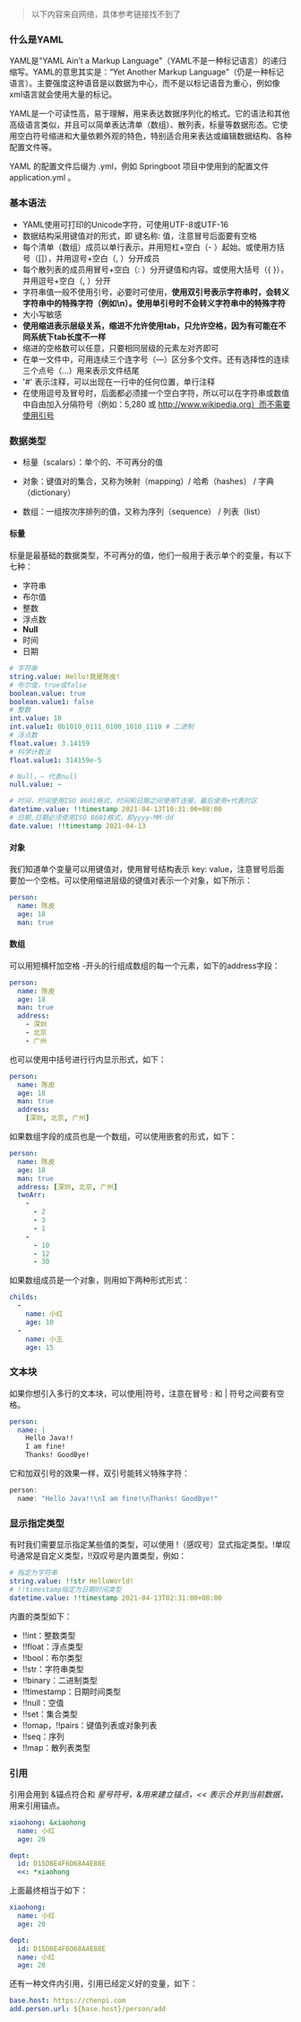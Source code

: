 > 以下内容来自网络，具体参考链接找不到了

### 什么是YAML

YAML是"YAML Ain’t a Markup Language"（YAML不是一种标记语言）的递归缩写。YAML的意思其实是：“Yet Another Markup Language”（仍是一种标记语言）。主要强度这种语音是以数据为中心，而不是以标记语音为重心，例如像 xml语言就会使用大量的标记。

YAML是一个可读性高，易于理解，用来表达数据序列化的格式。它的语法和其他高级语言类似，并且可以简单表达清单（数组）、散列表，标量等数据形态。它使用空白符号缩进和大量依赖外观的特色，特别适合用来表达或编辑数据结构、各种配置文件等。

YAML 的配置文件后缀为 .yml，例如 Springboot 项目中使用到的配置文件 application.yml 。



### 基本语法

- YAML使用可打印的Unicode字符，可使用UTF-8或UTF-16
- 数据结构采用键值对的形式，即 键名称: 值，注意冒号后面要有空格
- 每个清单（数组）成员以单行表示，并用短杠+空白（- ）起始。或使用方括号（[]），并用逗号+空白（, ）分开成员
- 每个散列表的成员用冒号+空白（: ）分开键值和内容。或使用大括号（{ }），并用逗号+空白（, ）分开
- 字符串值一般不使用引号，必要时可使用，**使用双引号表示字符串时，会转义字符串中的特殊字符（例如\n）。使用单引号时不会转义字符串中的特殊字符**
- 大小写敏感
- **使用缩进表示层级关系，缩进不允许使用tab，只允许空格，因为有可能在不同系统下tab长度不一样**
- 缩进的空格数可以任意，只要相同层级的元素左对齐即可
- 在单一文件中，可用连续三个连字号（—）区分多个文件。还有选择性的连续三个点号（…）用来表示文件结尾
- '#' 表示注释，可以出现在一行中的任何位置，单行注释
- 在使用逗号及冒号时，后面都必须接一个空白字符，所以可以在字符串或数值中自由加入分隔符号（例如：5,280 或 http://www.wikipedia.org）而不需要使用引号



### 数据类型

- 标量（scalars）：单个的、不可再分的值

- 对象：键值对的集合，又称为映射（mapping）/ 哈希（hashes） / 字典（dictionary）

- 数组：一组按次序排列的值，又称为序列（sequence） / 列表（list）

    

#### 标量

标量是最基础的数据类型，不可再分的值，他们一般用于表示单个的变量，有以下七种：

- 字符串
- 布尔值
- 整数
- 浮点数
- **Null**
- 时间
- 日期

```yml
# 字符串
string.value: Hello!我是陈皮!
# 布尔值，true或false
boolean.value: true
boolean.value1: false
# 整数
int.value: 10
int.value1: 0b1010_0111_0100_1010_1110 # 二进制
# 浮点数
float.value: 3.14159
# 科学计数法
float.value1: 314159e-5 

# Null，~ 代表null
null.value: ~

# 时间，时间使用ISO 8601格式，时间和日期之间使用T连接，最后使用+代表时区
datetime.value: !!timestamp 2021-04-13T10:31:00+08:00
# 日期,日期必须使用ISO 8601格式，即yyyy-MM-dd
date.value: !!timestamp 2021-04-13
```



#### 对象

我们知道单个变量可以用键值对，使用冒号结构表示 key: value，注意冒号后面要加一个空格。可以使用缩进层级的键值对表示一个对象，如下所示：

```yml
person:
  name: 陈皮
  age: 18
  man: true
```



#### 数组

可以用短横杆加空格 -开头的行组成数组的每一个元素，如下的address字段：

```yml
person:
  name: 陈皮
  age: 18
  man: true
  address:
    - 深圳
    - 北京
    - 广州
```

也可以使用中括号进行行内显示形式，如下：

```yml
person:
  name: 陈皮
  age: 18
  man: true
  address:
    [深圳, 北京, 广州]
```

如果数组字段的成员也是一个数组，可以使用嵌套的形式，如下：

```yml
person:
  name: 陈皮
  age: 18
  man: true
  address: [深圳, 北京, 广州]
  twoArr:
    -
      - 2
      - 3
      - 1
    -
      - 10
      - 12
      - 30
```

如果数组成员是一个对象，则用如下两种形式形式：

```yml
childs:
  -
    name: 小红
    age: 10
  -
    name: 小王
    age: 15
```



### 文本块

如果你想引入多行的文本块，可以使用|符号，注意在冒号 : 和 | 符号之间要有空格。

```yml
person:
  name: |
    Hello Java!!
    I am fine!
    Thanks! GoodBye!
```

它和加双引号的效果一样，双引号能转义特殊字符：

```java
person:
  name: "Hello Java!!\nI am fine!\nThanks! GoodBye!"
```



### 显示指定类型

有时我们需要显示指定某些值的类型，可以使用 !（感叹号）显式指定类型。!单叹号通常是自定义类型，!!双叹号是内置类型，例如：

```yml
# 指定为字符串
string.value: !!str HelloWorld!
# !!timestamp指定为日期时间类型
datetime.value: !!timestamp 2021-04-13T02:31:00+08:00
```

内置的类型如下：

- !!int：整数类型
- !!float：浮点类型
- !!bool：布尔类型
- !!str：字符串类型
- !!binary：二进制类型
- !!timestamp：日期时间类型
- !!null：空值
- !!set：集合类型
- !!omap，!!pairs：键值列表或对象列表
- !!seq：序列
- !!map：散列表类型



### 引用

引用会用到 &锚点符合和 *星号符号，&用来建立锚点，<< 表示合并到当前数据，* 用来引用锚点。

```yml
xiaohong: &xiaohong
  name: 小红
  age: 20

dept:
  id: D15D8E4F6D68A4E88E
  <<: *xiaohong
```

上面最终相当于如下：

```yml
xiaohong:
  name: 小红
  age: 20

dept:
  id: D15D8E4F6D68A4E88E
  name: 小红
  age: 20
```

还有一种文件内引用，引用已经定义好的变量，如下：

```yml
base.host: https://chenpi.com
add.person.url: ${base.host}/person/add
```


